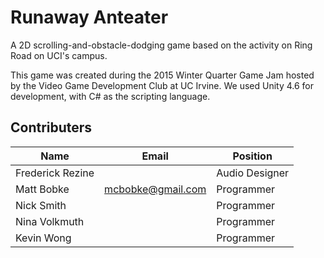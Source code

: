 # Runaway Anteater
A 2D scrolling-and-obstacle-dodging game based on the activity on Ring Road on UCI's campus.

This game was created during the 2015 Winter Quarter Game Jam hosted by the Video Game Development Club at UC Irvine. We used Unity 4.6 for development, with C# as the scripting language.

## Contributers
| Name  | Email | Position |
| ------------- | ------------- | ------------- |
| Frederick Rezine | | Audio Designer |
| Matt Bobke  | mcbobke@gmail.com  | Programmer |
| Nick Smith | | Programmer|
| Nina Volkmuth | | Programmer |
| Kevin Wong | | Programmer |
